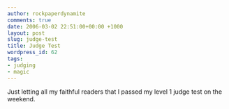 ```yaml
---
author: rockpaperdynamite
comments: true
date: 2006-03-02 22:51:00+00:00 +1000
layout: post
slug: judge-test
title: Judge Test
wordpress_id: 62
tags:
- judging
- magic
---
```


Just letting all my faithful readers that I passed my level 1 judge test on the weekend.
